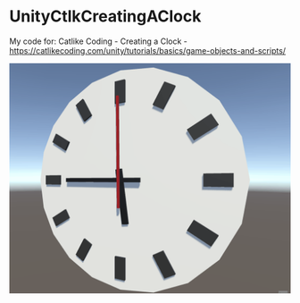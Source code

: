# UnityCtlkCreatingAClock
My code for: Catlike Coding - Creating a Clock - https://catlikecoding.com/unity/tutorials/basics/game-objects-and-scripts/

![Image of a animated clock](https://github.com/seacomit/UnityCtlkCreatingAClock/blob/main/Assets/unity_clock.gif?raw=true)
